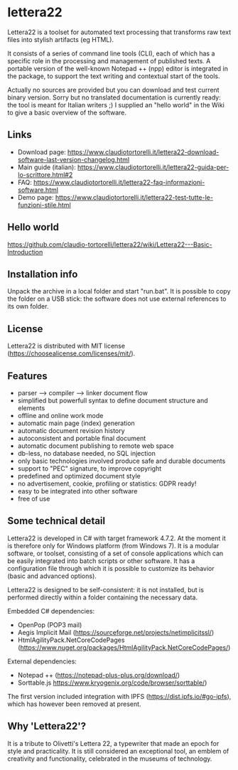 # lettera22
Lettera22 is a toolset for automated text processing that transforms raw text files into stylish artifacts (eg HTML).

It consists of a series of command line tools (CLI), each of which has a specific role in the processing and management 
of published texts. A portable version of the well-known Notepad ++ (npp) editor is integrated in the package, 
to support the text writing and contextual start of the tools.

Actually no sources are provided but you can download and test current binary version.
Sorry but no translated documentation is currently ready: the tool is meant for Italian writers ;)
I supplied an "hello world" in the Wiki to give a basic overview of the software.

Links
-----
- Download page: https://www.claudiotortorelli.it/lettera22-download-software-last-version-changelog.html
- Main guide (italian): https://www.claudiotortorelli.it/lettera22-guida-per-lo-scrittore.html#2
- FAQ: https://www.claudiotortorelli.it/lettera22-faq-informazioni-software.html
- Demo page: https://www.claudiotortorelli.it/lettera22-test-tutte-le-funzioni-stile.html

Hello world
----------
https://github.com/claudio-tortorelli/lettera22/wiki/Lettera22---Basic-Introduction

Installation info
-----
Unpack the archive in a local folder and start "run.bat". It is possible to copy the folder on a USB stick: the software does not use external references to its own folder.

License
------
Lettera22 is distributed with MIT license (https://choosealicense.com/licenses/mit/).

Features
-----
- parser --> compiler --> linker document flow
- simplified but powerfull syntax to define document structure and elements
- offline and online work mode
- automatic main page (index) generation
- automatic document revision history
- autoconsistent and portable final document 
- automatic document publishing to remote web space
- db-less, no database needed, no SQL injection
- only basic technologies involved produce safe and durable documents
- support to "PEC" signature, to improve copyright
- predefined and optimized document style
- no advertisement, cookie, profiling or statistics: GDPR ready!
- easy to be integrated into other software
- free of use

Some technical detail
---------------------
Lettera22 is developed in C# with target framework 4.7.2. At the moment it is therefore only for Windows platform (from Windows 7). It is a modular software, or toolset, consisting of a set of console applications  which can be easily integrated into batch scripts or other software. It has a configuration file through which it is possible to customize its behavior (basic and advanced options).

Lettera22 is designed to be self-consistent: it is not installed, but is performed directly within a folder containing the necessary data.

Embedded C# dependencies:
- OpenPop (POP3 mail)
- Aegis Implicit Mail (https://sourceforge.net/projects/netimplicitssl/)
- HtmlAgilityPack.NetCoreCodePages (https://www.nuget.org/packages/HtmlAgilityPack.NetCoreCodePages/)

External dependencies:
- Notepad ++ (https://notepad-plus-plus.org/download/)
- Sorttable.js https://www.kryogenix.org/code/browser/sorttable/)

The first version included integration with IPFS (https://dist.ipfs.io/#go-ipfs), which has however been removed at present.

Why 'Lettera22'?
-----
It is a tribute to Olivetti's Lettera 22, a typewriter that made an epoch for style and practicality. It is still considered an exceptional tool, an emblem of creativity and functionality, celebrated in the museums of technology.
